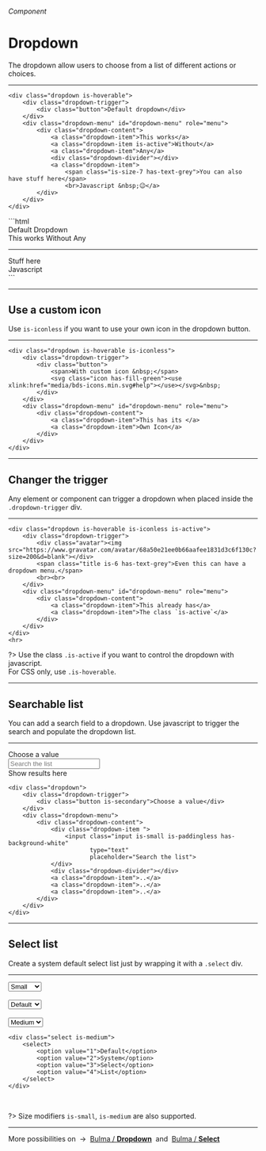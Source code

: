 <h6 class="subtitle is-5 has-text-grey has-text-weight-semibold">Component</h6><h1 class="title is-1">Dropdown</h1>
<p class="subtitle is-5">
    The <span class="has-text-weight-semibold">dropdown</span> allow users to choose from a list of different actions or choices.
</p>

<hr class="is-large is-visible">



<div class="box has-background-light is-relaxed is-marginless">

    <div class="dropdown is-hoverable">
        <div class="dropdown-trigger">
            <div class="button">Default dropdown</div>
        </div>
        <div class="dropdown-menu" id="dropdown-menu" role="menu">
            <div class="dropdown-content">
                <a class="dropdown-item">This works</a>
                <a class="dropdown-item is-active">Without</a>
                <a class="dropdown-item">Any</a>
                <div class="dropdown-divider"></div>
                <a class="dropdown-item">
                    <span class="is-size-7 has-text-grey">You can also have stuff here</span>
                    <br>Javascript &nbsp;😉</a>
            </div>
        </div>
    </div>

</div>
```html
<div class="dropdown is-hoverable">
    <div class="dropdown-trigger">
        <div class="button">Default Dropdown</div>
    </div>
    <div class="dropdown-menu">
        <div class="dropdown-content">
            <a class="dropdown-item">This works</a>
            <a class="dropdown-item">Without</a>
            <a class="dropdown-item is-active">Any</a>
            <hr class="dropdown-divider">
            <a class="dropdown-item">
                <span class="is-size-7 has-text-grey">Stuff here</span>
                <br>Javascript
            </a>
        </div>
    </div>
</div>
```

<hr class="is-visible is-large">

<h2 class="title is-4">Use a custom icon</h2>

Use `is-iconless` if you want to use your own icon in the dropdown button.

<hr class="is-small">

<div class="box has-background-light is-relaxed is-marginless">

    <div class="dropdown is-hoverable is-iconless">
        <div class="dropdown-trigger">
            <div class="button">
                <span>With custom icon &nbsp;</span>
                <svg class="icon has-fill-green"><use xlink:href="media/bds-icons.min.svg#help"></use></svg>&nbsp;
            </div>
        </div>
        <div class="dropdown-menu" id="dropdown-menu" role="menu">
            <div class="dropdown-content">
                <a class="dropdown-item">This has its </a>
                <a class="dropdown-item">Own Icon</a>
            </div>
        </div>
    </div>

</div>

<hr class="is-visible is-large">

<h2 class="title is-4">Changer the trigger</h2>

Any element or component can trigger a dropdown when placed inside the `.dropdown-trigger` div.

<hr class="is-small">

<div class="box has-background-light is-relaxed">

    <div class="dropdown is-hoverable is-iconless is-active">
        <div class="dropdown-trigger">
            <div class="avatar"><img src="https://www.gravatar.com/avatar/68a50e21ee0b66aafee1831d3c6f130c?size=200&d=blank"></div>
            <span class="title is-6 has-text-grey">Even this can have a dropdown menu.</span>
            <br><br>
        </div>
        <div class="dropdown-menu" id="dropdown-menu" role="menu">
            <div class="dropdown-content">
                <a class="dropdown-item">This already has</a>
                <a class="dropdown-item">The class `is-active`</a>
            </div>
        </div>
    </div>
    <hr>
</div>

?> Use the class `.is-active` if you want to control the dropdown with javascript.<br>For CSS only, use `.is-hoverable`.

<hr class="is-visible is-large">

<h2 class="title is-4">Searchable list</h2>

You can add a search field to a dropdown. Use javascript to trigger the search and populate the dropdown list.

<hr class="is-small">

<div class="box is-bordered is-large is-marginless">
    <div class="dropdown is-hoverable is-small">
        <div class="dropdown-trigger">
            <div class="button is-small is-secondary">Choose a value</div>
        </div>
        <div class="dropdown-menu" id="dropdown-menu" role="menu">
            <div class="dropdown-content">
                <div class="dropdown-item ">
                    <input class="input is-small is-paddingless is-borderless is-shadowless" type="text" placeholder="Search the list">
                </div>
                <div class="dropdown-divider"></div>
                <a class="dropdown-item">Show</a>
                <a class="dropdown-item is-active">results</a>
                <a class="dropdown-item">here</a>
            </div>
        </div>
    </div>
</div>

    <div class="dropdown">
        <div class="dropdown-trigger">
            <div class="button is-secondary">Choose a value</div>
        </div>
        <div class="dropdown-menu">
            <div class="dropdown-content">
                <div class="dropdown-item ">
                    <input class="input is-small is-paddingless has-background-white" 
                           type="text"
                           placeholder="Search the list">
                </div>
                <div class="dropdown-divider"></div>
                <a class="dropdown-item">..</a>
                <a class="dropdown-item">..</a>
                <a class="dropdown-item">..</a>
            </div>
        </div>
    </div>

<a id="selectlist"></a>
<hr class="is-visible is-large">

<h2 class="title is-4">Select list</h2>

Create a system default select list just by wrapping it with a `.select` div.

<hr class="is-small">

<div class="box has-background-light is-large is-marginless">
    <div class="select is-small">
        <select>
            <option value="">Small</option>
            <option value="">System</option>
            <option value="">Select</option>
            <option value="">List</option>
        </select>
    </div> &nbsp; &nbsp;
    <div class="select">
        <select>
            <option value="">Default</option>
            <option value="">System</option>
            <option value="">Select</option>
            <option value="">List</option>
        </select>
    </div>
    &nbsp; &nbsp;
    <div class="select is-medium">
            <select>
                <option value="">Medium</option>
                <option value="">System</option>
                <option value="">Select</option>
                <option value="">List</option>
            </select>
        </div>
</div>

    <div class="select is-medium">
        <select>
            <option value="1">Default</option>
            <option value="2">System</option>
            <option value="3">Select</option>
            <option value="4">List</option>
        </select>
    </div>

<br>

?> Size modifiers `is-small`, `is-medium` are also supported.

<hr>

<div class="box is-bordered">
    More possibilities on &nbsp;→&nbsp; <a href="https://bulma.io/documentation/components/dropdown/" target="blank">Bulma / <strong>Dropdown</strong></a> &nbsp;and&nbsp; <a href="https://bulma.io/documentation/form/select/" target="blank">Bulma / <strong>Select</strong></a>
</div>
